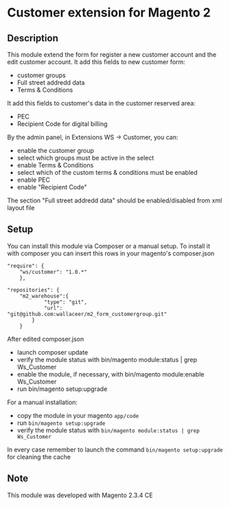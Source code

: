 # Customer extension for Magento 2

## Description

This module extend the form for register a new customer account and the edit customer account.
It add this fields to new customer form:
- customer groups
- Full street addredd data
- Terms & Conditions

It add this fields to customer's data in the customer reserved area:
- PEC
- Recipient Code for digital billing

By the admin panel, in Extensions WS -> Customer, you can:
* enable the customer group
* select which groups must be active in the select
* enable Terms & Conditions
* select which of the custom terms & conditions must be enabled
* enable PEC
* enable "Recipient Code"

The section "Full street addredd data" should be enabled/disabled from xml layout file

## Setup

You can install this module via Composer or a manual setup.
To install it with composer you can insert this rows in your magento's composer.json
```
"require": {
	"ws/customer": "1.0.*"
    },
```
```
"repositories": {
	"m2_warehouse":{
            "type": "git",
            "url": "git@github.com:wallaceer/m2_form_customergroup.git"
        }
    }
```

After edited composer.json
- launch composer update
- verify the module status with bin/magento module:status | grep Ws_Customer
- enable the module, if necessary, with bin/magento module:enable Ws_Customer
- run bin/magento setup:upgrade

For a manual installation:
* copy the module in your magento `app/code`
* run `bin/magento setup:upgrade`
* verify the module status with `bin/magento module:status | grep Ws_Customer`


In every case remember to launch the command `bin/magento setup:upgrade` for cleaning the cache

## Note
This module was developed with Magento 2.3.4 CE   
